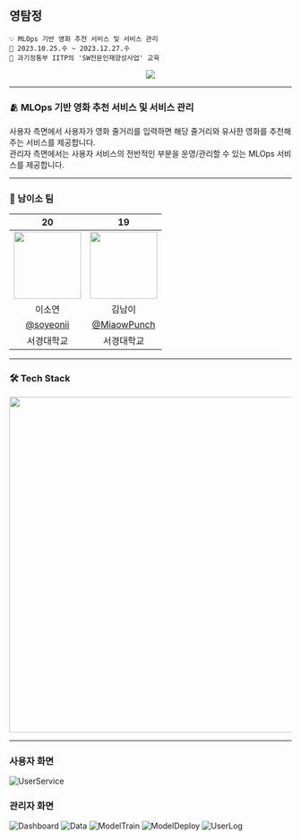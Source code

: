 ## 영탐정
```
💡 MLOps 기반 영화 추천 서비스 및 서비스 관리
📆 2023.10.25.수 ~ 2023.12.27.수
🏫 과기정통부 IITP의 'SW전문인재양성사업' 교육
```

<div align="center">
  <a href="https://hits.seeyoufarm.com"><img src="https://hits.seeyoufarm.com/api/count/incr/badge.svg?url=https%3A%2F%2Fgithub.com%2FMini-MLOps&count_bg=%23CDCDCD&title_bg=%235177FF&icon=themoviedatabase.svg&icon_color=%23FFFFFF&title=%EC%98%81%ED%83%90%EC%A0%95&edge_flat=false"/></a>
</div>

---

### 🫂 MLOps 기반 영화 추천 서비스 및 서비스 관리
사용자 측면에서 사용자가 영화 줄거리를 입력하면 해당 줄거리와 유사한 영화를 추천해 주는 서비스를 제공합니다.  
관리자 측면에서는 사용자 서비스의 전반적인 부분을 운영/관리할 수 있는 MLOps 서비스를 제공합니다.  

---

### 👥 남이소 팀
| 20 | 19 |
| :---: | :---: |
| <img width="120px" src="https://avatars.githubusercontent.com/u/69310195?v=4" /> | <img width="120px" src="https://avatars.githubusercontent.com/u/142884136?v=4" />
| 이소연 | 김남이 |
| [@soyeonii](https://github.com/soyeonii) | [@MiaowPunch](https://github.com/MiaowPunch)
| 서경대학교 | 서경대학교 |

---

### 🛠️ Tech Stack
<img width="600px" src="https://github.com/Mini-MLOps/.github/assets/69310195/c5b9ba67-6ec9-49c4-ab67-86f5b3ef7579" />

---

### 사용자 화면
![UserService](https://github.com/Mini-MLOps/.github/assets/69310195/acbf9a1b-f3bf-4fd0-b387-72d3a2fd4b38)

### 관리자 화면
![Dashboard](https://github.com/Mini-MLOps/.github/assets/69310195/1adca2ff-5c59-4350-b07f-f262743fe077)
![Data](https://github.com/Mini-MLOps/.github/assets/69310195/d11e83c8-6232-4a43-bbc8-e29c73366a2a)
![ModelTrain](https://github.com/Mini-MLOps/.github/assets/69310195/7a01e5fa-324d-4733-9268-7fc0f9cf45c9)
![ModelDeploy](https://github.com/Mini-MLOps/.github/assets/69310195/2acca4ba-4a15-4825-8954-aacd4c63327a)
![UserLog](https://github.com/Mini-MLOps/.github/assets/69310195/12cf87bc-f880-4b1e-896c-8e884010516c)
